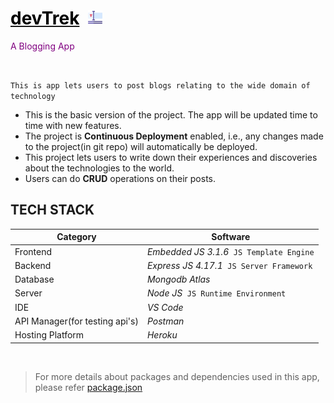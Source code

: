 # [<font color="black">devTrek</font>](http://devtrek.herokuapp.com) &nbsp;<img src="typography2.png" width="23px" height="23px">

<!-- ![<img width="23px" height="23px">](typography2.png) -->

<span style="color:purple">A Blogging App</span>

<br>

`This is app lets users to post blogs relating to the wide domain of technology`

* This is the basic version of the project. The app will be updated time to time with new features.
* The project is **Continuous Deployment** enabled, i.e., any changes made to the project(in git repo) will automatically be deployed.
* This project lets users to write down their experiences and discoveries about the technologies to the world.
* Users can do **CRUD** operations on their posts.

## TECH STACK

| Category | Software |
| -------- | -------- |
| Frontend | *Embedded JS 3.1.6* &nbsp;`JS Template Engine` |
| Backend | *Express JS 4.17.1* &nbsp;`JS Server Framework` |
| Database | *Mongodb Atlas* |
| Server | *Node JS* &nbsp;`JS Runtime Environment` |
| IDE | *VS Code* |
| API Manager(for testing api's) | *Postman* |
| Hosting Platform | *Heroku* |

<br>

> For more details about packages and dependencies used in this app, please refer [package.json](https://github.com/cod-lab/devTrek/blob/main/package.json)
